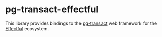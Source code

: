 # pg-transact-effectful

This library provides bindings to the [pg-transact][pg-transact] web framework for the [Effectful][effectful] ecosystem.

[pg-transact]: https://github.com/jfischoff/pg-transact
[effectful]: https://haskell-effectful.github.io/
